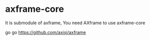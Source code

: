 # axframe-core

It is submodule of axframe, You need AXframe to use axframe-core

go go https://github.com/axisj/axframe
